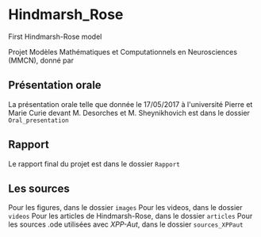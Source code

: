 # Hindmarsh_Rose
First Hindmarsh-Rose model

Projet Modèles Mathématiques et Computationnels en Neurosciences (MMCN), donné par

## Présentation orale
La présentation orale telle que donnée le 17/05/2017 à l'université Pierre et Marie Curie devant M. Desorches et M. Sheynikhovich est dans le dossier ```Oral_presentation```

## Rapport
Le rapport final du projet est dans le dossier ```Rapport```

## Les sources
Pour les figures, dans le dossier ```images```
Pour les videos, dans le dossier ```videos```
Pour les articles de Hindmarsh-Rose, dans le dossier ```articles```
Pour les sources .ode utilisées avec *XPP-Aut*, dans le dossier ```sources_XPPaut```
